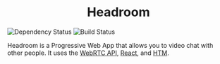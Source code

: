 <h1 align="center">
  Headroom
</h1>

<img alt="Dependency Status" src="https://david-dm.org/ChrisBrownie55/headroom.svg" />
<img alt="Build Status" src="https://travis-ci.org/ChrisBrownie55/headroom.svg?branch=master" />


Headroom is a Progressive Web App that allows you to video chat with other people. It uses the [WebRTC API](https://developer.mozilla.org/en-US/docs/Web/API/WebRTC_API), [React](https://reactjs.org/), and [HTM](https://github.com/developit/htm).
